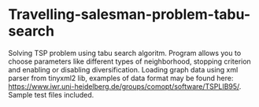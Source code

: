 # Travelling-salesman-problem-tabu-search
Solving TSP problem using tabu search algoritm.
Program allows you to choose parameters like different types of neighborhood, stopping criterion and enabling or disabling diversification.
Loading graph data using xml parser from tinyxml2 lib, examples of data format may be found here: https://www.iwr.uni-heidelberg.de/groups/comopt/software/TSPLIB95/.
Sample test files included.
